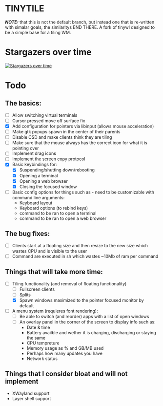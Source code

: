 # TINYTILE
***NOTE:*** that this is not the default branch, but instead one that is re-written with simalar goals, the similaritys END THERE.
A fork of tinywl designed to be a simple base for a tiling WM.

# Stargazers over time
[![Stargazers over time](https://starchart.cc/godalming123/tinytile.svg)](https://starchart.cc/godalming123/tinytile)

# Todo
## The basics:
 - [ ] Allow switching virtual terminals
 - [ ] Cursor pressed move off surface fix
 - [X] Add configuration for pointers via libinput (allows mouse acceleration)
 - [ ] Make gtk popups spawn in the center of their parents
 - [ ] Disable CSD and make clients think they are tiling
 - [ ] Make sure that the mouse always has the correct icon for what it is pointing over
 - [ ] Implement drag icons
 - [ ] Implement the screen copy protocol
 - [X] Basic keybindings for:
    - [X] Suspending/shutting down/rebooting
    - [X] Opening a terminal
    - [X] Opening a web browser
    - [X] Closing the focused window
 - [ ] Basic config options for things such as - need to be customizable with command line arguments:
    - Keyboard layout
    - Keyboard options (to rebind keys)
    - command to be ran to open a terminal
    - command to be ran to open a web browser
## The bug fixes:
 - [ ] Clients start at a floating size and then resize to the new size which wastes CPU and is visible to the user
 - [ ] Command are executed in sh which wastes ~10Mb of ram per command
## Things that will take more time:
 - [ ] Tiling functionality (and removal of floating functionality)
    - [ ] Fullscreen clients
    - [ ] Splits
    - [X] Spawn windows maximized to the pointer focused monitor by default
 - [ ] A menu system (requieres font rendering):
    - [ ] Be able to switch (and reorder) apps with a list of open windows
    - [ ] An overlay panel in the corner of the screen to display info such as:
       - Date & time
       - Battery availble and wether it is charging, discharging or staying the same
       - CPU tempreture
       - Memory usage as % and GB/MB used
       - Perhaps how many updates you have
       - Network status
## Things that I consider bloat and will not implement
 - XWayland support
 - Layer shell support
